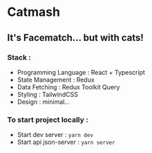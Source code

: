# Catmash
## It's Facematch... but with cats!

### Stack :

- Programming Language : React + Typescript
- State Management : Redux
- Data Fetching : Redux Toolkit Query
- Styling : TailwindCSS
- Design : minimal...

### To start project locally :

- Start dev server :
`yarn dev`
- Start api json-server : 
`yarn server`  
